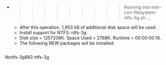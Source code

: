 * >>>>>>>>> Running inst-min-con-filesystem-ntfs-3g.sh ...
  * After this operation, 1,903 kB of additional disk space will be used.
  * Install support for NTFS: ntfs-3g.
  * Disk size = 1257208K. Space Used = 2768K. Runtime = 00:00:00:16.
  * The following NEW packages will be installed:
  ```bash
libntfs-3g883 ntfs-3g
  ```
